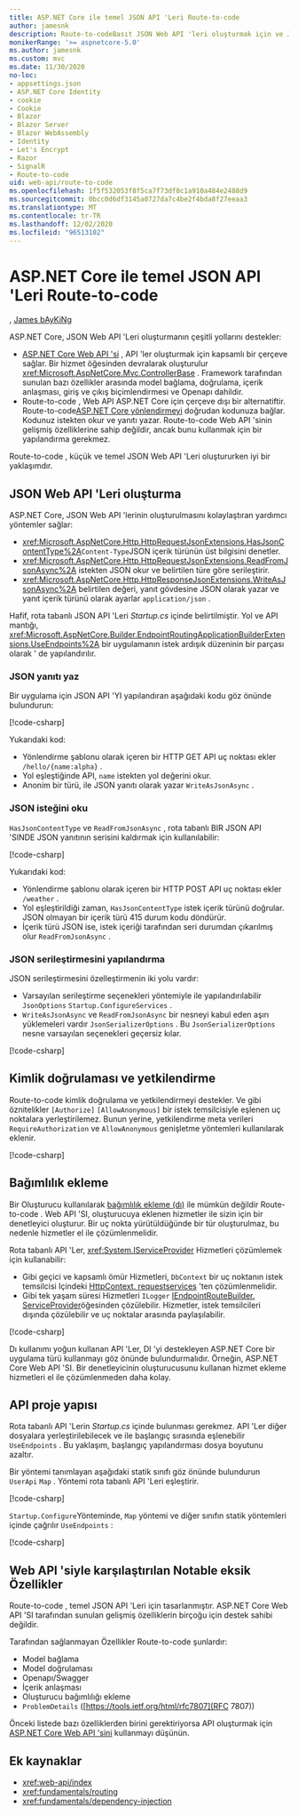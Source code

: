 ```yaml
---
title: ASP.NET Core ile temel JSON API 'Leri Route-to-code
author: jamesnk
description: Route-to-codeBasıt JSON Web API 'leri oluşturmak için ve JSON uzantısı yöntemlerini nasıl kullanacağınızı öğrenin.
monikerRange: '>= aspnetcore-5.0'
ms.author: jamesnk
ms.custom: mvc
ms.date: 11/30/2020
no-loc:
- appsettings.json
- ASP.NET Core Identity
- cookie
- Cookie
- Blazor
- Blazor Server
- Blazor WebAssembly
- Identity
- Let's Encrypt
- Razor
- SignalR
- Route-to-code
uid: web-api/route-to-code
ms.openlocfilehash: 1f5f532053f8f5ca7f73df8c1a910a484e2488d9
ms.sourcegitcommit: 0bcc0d6df3145a0727da7c4be2f4bda8f27eeaa3
ms.translationtype: MT
ms.contentlocale: tr-TR
ms.lasthandoff: 12/02/2020
ms.locfileid: "96513102"
---
```

# <a name="basic-json-apis-with-no-locroute-to-code-in-aspnet-core"></a>ASP.NET Core ile temel JSON API 'Leri Route-to-code

, [James bAyKiNg](https://github.com/jamesnk)

ASP.NET Core, JSON Web API 'Leri oluşturmanın çeşitli yollarını destekler:

* [ASP.NET Core Web API 'si](xref:web-api/index) , API 'ler oluşturmak için kapsamlı bir çerçeve sağlar. Bir hizmet öğesinden devralarak oluşturulur <xref:Microsoft.AspNetCore.Mvc.ControllerBase> . Framework tarafından sunulan bazı özellikler arasında model bağlama, doğrulama, içerik anlaşması, giriş ve çıkış biçimlendirmesi ve Openapı dahildir.
* Route-to-code , Web API ASP.NET Core için çerçeve dışı bir alternatiftir. Route-to-code[ASP.NET Core yönlendirmeyi](xref:fundamentals/routing) doğrudan kodunuza bağlar. Kodunuz istekten okur ve yanıtı yazar. Route-to-code Web API 'sinin gelişmiş özelliklerine sahip değildir, ancak bunu kullanmak için bir yapılandırma gerekmez.

Route-to-code , küçük ve temel JSON Web API 'Leri oluştururken iyi bir yaklaşımdır.

## <a name="create-json-web-apis"></a>JSON Web API 'Leri oluşturma

ASP.NET Core, JSON Web API 'lerinin oluşturulmasını kolaylaştıran yardımcı yöntemler sağlar:

* <xref:Microsoft.AspNetCore.Http.HttpRequestJsonExtensions.HasJsonContentType%2A>`Content-Type`JSON içerik türünün üst bilgisini denetler.
* <xref:Microsoft.AspNetCore.Http.HttpRequestJsonExtensions.ReadFromJsonAsync%2A> istekten JSON okur ve belirtilen türe göre serileştirir.
* <xref:Microsoft.AspNetCore.Http.HttpResponseJsonExtensions.WriteAsJsonAsync%2A> belirtilen değeri, yanıt gövdesine JSON olarak yazar ve yanıt içerik türünü olarak ayarlar `application/json` .

Hafif, rota tabanlı JSON API 'Leri *Startup.cs* içinde belirtilmiştir. Yol ve API mantığı, <xref:Microsoft.AspNetCore.Builder.EndpointRoutingApplicationBuilderExtensions.UseEndpoints%2A> bir uygulamanın istek ardışık düzeninin bir parçası olarak ' de yapılandırılır.

### <a name="write-json-response"></a>JSON yanıtı yaz

Bir uygulama için JSON API 'YI yapılandıran aşağıdaki kodu göz önünde bulundurun:

[!code-csharp[](route-to-code/sample/Startup3.cs?name=snippet&highlight=6)]

Yukarıdaki kod:

* Yönlendirme şablonu olarak içeren bir HTTP GET API uç noktası ekler `/hello/{name:alpha}` .
* Yol eşleştiğinde API, `name` istekten yol değerini okur.
* Anonim bir türü, ile JSON yanıtı olarak yazar `WriteAsJsonAsync` .

### <a name="read-json-request"></a>JSON isteğini oku

`HasJsonContentType` ve `ReadFromJsonAsync` , rota tabanlı BIR JSON API 'SINDE JSON yanıtının serisini kaldırmak için kullanılabilir:

[!code-csharp[](route-to-code/sample/Startup2.cs?name=snippet&highlight=5,11)]

Yukarıdaki kod:

* Yönlendirme şablonu olarak içeren bir HTTP POST API uç noktası ekler `/weather` .
* Yol eşleştirildiği zaman, `HasJsonContentType` istek içerik türünü doğrular. JSON olmayan bir içerik türü 415 durum kodu döndürür.
* İçerik türü JSON ise, istek içeriği tarafından seri durumdan çıkarılmış olur `ReadFromJsonAsync` .

### <a name="configure-json-serialization"></a>JSON serileştirmesini yapılandırma

JSON serileştirmesini özelleştirmenin iki yolu vardır:

* Varsayılan serileştirme seçenekleri yöntemiyle ile yapılandırılabilir `JsonOptions` `Startup.ConfigureServices` .
* `WriteAsJsonAsync` ve `ReadFromJsonAsync` bir nesneyi kabul eden aşırı yüklemeleri vardır `JsonSerializerOptions` . Bu `JsonSerializerOptions` nesne varsayılan seçenekleri geçersiz kılar.

[!code-csharp[](route-to-code/sample/Startup6.cs?name=snippet)]

## <a name="authentication-and-authorization"></a>Kimlik doğrulaması ve yetkilendirme

Route-to-code kimlik doğrulama ve yetkilendirmeyi destekler. Ve gibi öznitelikler `[Authorize]` `[AllowAnonymous]` bir istek temsilcisiyle eşlenen uç noktalara yerleştirilemez. Bunun yerine, yetkilendirme meta verileri `RequireAuthorization` ve `AllowAnonymous` genişletme yöntemleri kullanılarak eklenir.

[!code-csharp[](route-to-code/sample/Startup.cs?name=snippet&highlight=30)]

## <a name="dependency-injection"></a>Bağımlılık ekleme

Bir Oluşturucu kullanılarak [bağımlılık ekleme (dı)](xref:fundamentals/dependency-injection) ile mümkün değildir Route-to-code . Web API 'SI, oluşturucuya eklenen hizmetler ile sizin için bir denetleyici oluşturur. Bir uç nokta yürütüldüğünde bir tür oluşturulmaz, bu nedenle hizmetler el ile çözümlenmelidir.

Rota tabanlı API 'Ler, <xref:System.IServiceProvider> Hizmetleri çözümlemek için kullanabilir:

* Gibi geçici ve kapsamlı ömür Hizmetleri, `DbContext` bir uç noktanın istek temsilcisi Içindeki [HttpContext. requestservices](xref:Microsoft.AspNetCore.Http.HttpContext.RequestServices) 'ten çözümlenmelidir.
* Gibi tek yaşam süresi Hizmetleri `ILogger` [IEndpointRouteBuilder. ServiceProvider](xref:Microsoft.AspNetCore.Routing.IEndpointRouteBuilder.ServiceProvider)öğesinden çözülebilir. Hizmetler, istek temsilcileri dışında çözülebilir ve uç noktalar arasında paylaşılabilir.

[!code-csharp[](route-to-code/sample/Startup4.cs?name=snippet&highlight=3,7)]

Dı kullanımı yoğun kullanan API 'Ler, DI 'yi destekleyen ASP.NET Core bir uygulama türü kullanmayı göz önünde bulundurmalıdır. Örneğin, ASP.NET Core Web API 'SI. Bir denetleyicinin oluşturucusunu kullanan hizmet ekleme hizmetleri el ile çözümlenmeden daha kolay.

## <a name="api-project-structure"></a>API proje yapısı

Rota tabanlı API 'Lerin *Startup.cs* içinde bulunması gerekmez. API 'Ler diğer dosyalara yerleştirilebilecek ve ile başlangıç sırasında eşlenebilir `UseEndpoints` . Bu yaklaşım, başlangıç yapılandırması dosya boyutunu azaltır.

Bir yöntemi tanımlayan aşağıdaki statik sınıfı göz önünde bulundurun `UserApi` `Map` . Yöntemi rota tabanlı API 'Leri eşleştirir.

[!code-csharp[](route-to-code/sample/UserApi.cs?name=snippet)]

`Startup.Configure`Yönteminde, `Map` yöntemi ve diğer sınıfın statik yöntemleri içinde çağrılır `UseEndpoints` :

[!code-csharp[](route-to-code/sample/Startup5.cs?name=snippet)]

## <a name="notable-missing-features-compared-to-web-api"></a>Web API 'siyle karşılaştırılan Notable eksik Özellikler

Route-to-code , temel JSON API 'Leri için tasarlanmıştır. ASP.NET Core Web API 'SI tarafından sunulan gelişmiş özelliklerin birçoğu için destek sahibi değildir.

Tarafından sağlanmayan Özellikler Route-to-code şunlardır:

* Model bağlama
* Model doğrulaması
* Openapı/Swagger
* İçerik anlaşması
* Oluşturucu bağımlılığı ekleme
* `ProblemDetails` ([https://tools.ietf.org/html/rfc7807](RFC 7807))

Önceki listede bazı özelliklerden birini gerektiriyorsa API oluşturmak için [ASP.NET Core Web API 'sini](xref:web-api/index) kullanmayı düşünün.

## <a name="additional-resources"></a>Ek kaynaklar

* <xref:web-api/index>
* <xref:fundamentals/routing>
* <xref:fundamentals/dependency-injection>

